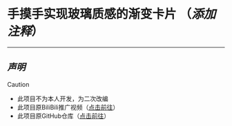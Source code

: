# 手摸手实现玻璃质感的渐变卡片 （***添加注释***）

------

## ***声明***

> [!CAUTION]
>
> - 此项目不为本人开发，为二次改编
> - 此项目原BiliBili推广视频（[点击前往](https://www.bilibili.com/video/BV1vC4y1n7Dw/?spm_id_from=333.1007.0.0&vd_source=ce284f211d21aef3cff3d897e3c1d3dd)）
> - 此项目原GitHub仓库（[点击前往](https://github.com/FE-Mars/bilibili-source/tree/master/source/手摸手实现玻璃质感的渐变卡片)）
